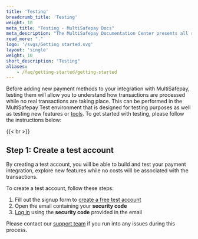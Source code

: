 ```yaml
---
title: 'Testing'
breadcrumb_title: 'Testing'
weight: 10
meta_title: "Testing - MultiSafepay Docs"
meta_description: "The MultiSafepay Documentation Center presents all relevant information about our Plugins and API. You can also find support pages for Payment Methods, Tools and General Questions as well as the contact details of our Support and Integration Teams."
read_more: "."
logo: '/svgs/Getting started.svg'
layout: 'single'
weight: 10
short_description: "Testing"
aliases:
    - /faq/getting-started/getting-started
---
```


Before adding new payment methods to your integration with MultiSafepay, testing them will allow you to understand how transactions are processed while no real transactions are taking place. This can be performed in the MultiSafepay Test environment that is designed for testing purposes as well as testing new features or [tools](/tools/). To get started with testing, please follow the instructions below:

{{< br >}}

## Step 1: Create a test account

By creating a test account, you will be able to build and test your payment integration, explore new features while no costs will be associated with the transactions.

To create a test account, follow these steps:

1. Fill out the signup form to [create a free test account](https://testmerchant.multisafepay.com/signup)
2. Open the email containing your **security code**
3. [Log in](https://testmerchant.multisafepay.com) using the **security code** provided in the email

Please contact our [support team](support@multisafepay.com) if you run into any issues during this process.